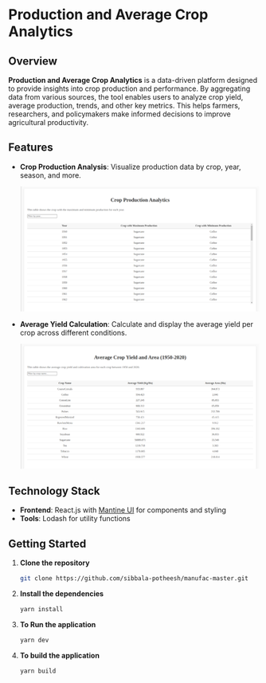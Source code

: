 # Production and Average Crop Analytics

## Overview

**Production and Average Crop Analytics** is a data-driven platform designed to provide insights into crop production and performance. By aggregating data from various sources, the tool enables users to analyze crop yield, average production, trends, and other key metrics. This helps farmers, researchers, and policymakers make informed decisions to improve agricultural productivity.

## Features

- **Crop Production Analysis**: Visualize production data by crop, year, season, and more.

  ![Crop Production Analysis](src/docs/screenshots/production-analysis.png)

- **Average Yield Calculation**: Calculate and display the average yield per crop across different conditions.

  ![Average Yield Analysis](src/docs/screenshots/average-analysis.png)

## Technology Stack

- **Frontend**: React.js with [Mantine UI](https://mantine.dev/) for components and styling
- **Tools**: Lodash for utility functions

## Getting Started

1. **Clone the repository**

   ```bash
   git clone https://github.com/sibbala-potheesh/manufac-master.git
   ```

2. **Install the dependencies**

   ```bash
   yarn install
   ```

3. **To Run the application**

   ```bash
   yarn dev
   ```

4. **To build the application**

   ```bash
   yarn build
   ```
